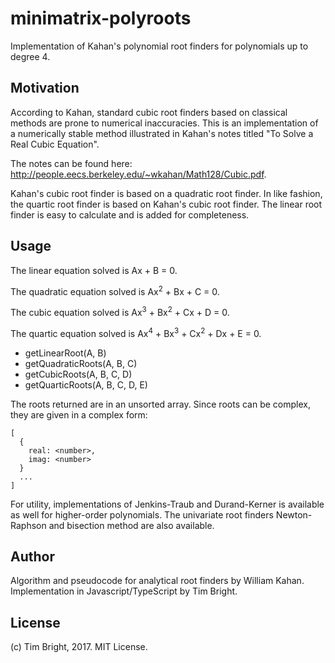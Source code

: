 # minimatrix-polyroots

Implementation of Kahan's polynomial root finders for polynomials up to degree 4.

## Motivation

According to Kahan, standard cubic root finders based on classical methods are prone to numerical inaccuracies. This is an implementation of a numerically stable method illustrated in Kahan's notes titled "To Solve a Real Cubic Equation".

The notes can be found here: http://people.eecs.berkeley.edu/~wkahan/Math128/Cubic.pdf.

Kahan's cubic root finder is based on a quadratic root finder. In like fashion, the quartic root finder is based on Kahan's cubic root finder. The linear root finder is easy to calculate and is added for completeness.

## Usage

The linear equation solved is Ax + B = 0.

The quadratic equation solved is Ax<sup>2</sup> + Bx + C = 0.

The cubic equation solved is Ax<sup>3</sup> + Bx<sup>2</sup> + Cx + D = 0.

The quartic equation solved is Ax<sup>4</sup> + Bx<sup>3</sup> + Cx<sup>2</sup> + Dx + E = 0.

- getLinearRoot(A, B)
- getQuadraticRoots(A, B, C)
- getCubicRoots(A, B, C, D)
- getQuarticRoots(A, B, C, D, E)

The roots returned are in an unsorted array. Since roots can be complex, they are given in a complex form:

```
[
  {
    real: <number>,
    imag: <number>
  }
  ...
]
```

For utility, implementations of Jenkins-Traub and Durand-Kerner is available as well for higher-order polynomials. The univariate root finders Newton-Raphson and bisection method are also available.

## Author

Algorithm and pseudocode for analytical root finders by William Kahan.
Implementation in Javascript/TypeScript by Tim Bright.

## License

(c) Tim Bright, 2017. MIT License.
